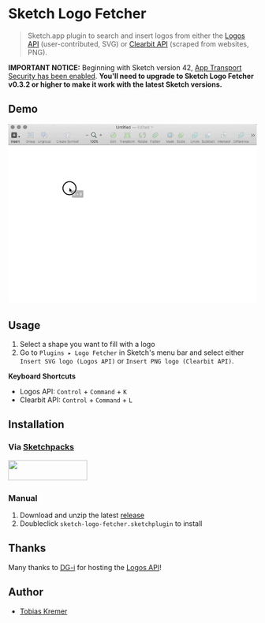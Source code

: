 # Sketch Logo Fetcher

> Sketch.app plugin to search and insert logos from either the
> [Logos API](https://github.com/soulchild/logos-api) (user-contributed, SVG) or
> [Clearbit API](https://blog.clearbit.com/logo) (scraped from websites, PNG).

**IMPORTANT NOTICE:** Beginning with Sketch version 42, [App Transport Security has been enabled](http://developer.sketchapp.com/blog/2016-09-26-plugin-latest-v40/).
**You'll need to upgrade to Sketch Logo Fetcher v0.3.2 or higher to make it work with the latest Sketch versions.**

## Demo

![Inserting a company logo](tutorial/sketch-logo-fetcher-svg.gif)

## Usage

1. Select a shape you want to fill with a logo
2. Go to `Plugins ▸ Logo Fetcher` in Sketch's menu bar and select either `Insert SVG logo (Logos API)` or `Insert PNG logo (Clearbit API)`.

**Keyboard Shortcuts**

- Logos API: `Control` + `Command` + `K`
- Clearbit API: `Control` + `Command` + `L`

## Installation

### Via [Sketchpacks](https://sketchpacks.com/)

<a href="https://sketchpacks.com/soulchild/sketch-logo-fetcher/install" title="Install Logo Fetcher with Sketchpacks">
  <img width="160" height="41" src="http://sketchpacks-com.s3.amazonaws.com/assets/badges/sketchpacks-badge-install.png" >
</a>

### Manual

1. Download and unzip the latest [release](https://github.com/soulchild/sketch-logo-fetcher/releases)
2. Doubleclick `sketch-logo-fetcher.sketchplugin` to install

## Thanks

Many thanks to [DG-i](https://www.dg-i.net) for hosting the [Logos API](https://github.com/soulchild/logos-api)!

## Author

- [Tobias Kremer](https://www.github.com/soulchild)
